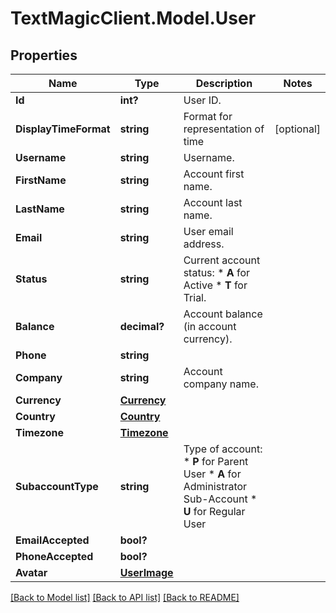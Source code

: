 # TextMagicClient.Model.User
## Properties

Name | Type | Description | Notes
------------ | ------------- | ------------- | -------------
**Id** | **int?** | User ID. | 
**DisplayTimeFormat** | **string** | Format for representation of time | [optional] 
**Username** | **string** | Username. | 
**FirstName** | **string** | Account first name. | 
**LastName** | **string** | Account last name. | 
**Email** | **string** | User email address. | 
**Status** | **string** | Current account status: * **A** for Active * **T** for Trial.  | 
**Balance** | **decimal?** | Account balance (in account currency). | 
**Phone** | **string** |  | 
**Company** | **string** | Account company name. | 
**Currency** | [**Currency**](Currency.md) |  | 
**Country** | [**Country**](Country.md) |  | 
**Timezone** | [**Timezone**](Timezone.md) |  | 
**SubaccountType** | **string** | Type of account: * **P** for Parent User * **A** for Administrator Sub-Account * **U** for Regular User  | 
**EmailAccepted** | **bool?** |  | 
**PhoneAccepted** | **bool?** |  | 
**Avatar** | [**UserImage**](UserImage.md) |  | 

[[Back to Model list]](../README.md#documentation-for-models) [[Back to API list]](../README.md#documentation-for-api-endpoints) [[Back to README]](../README.md)

